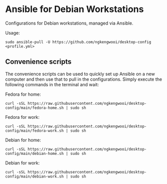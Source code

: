 # Ansible for Debian Workstations

Configurations for Debian workstations, managed via Ansible.

Usage:

```
sudo ansible-pull -U https://github.com/ngkengwooi/desktop-config <profile.yml>
```

## Convenience scripts

The convenience scripts can be used to quickly set up Ansible on a new computer and then use that to pull in the configurations. Simply execute the following commands in the terminal and wait:

Fedora for home:

```
curl -sSL https://raw.githubusercontent.com/ngkengwooi/desktop-config/main/fedora-home.sh | sudo sh
```

Fedora for work:

```
curl -sSL https://raw.githubusercontent.com/ngkengwooi/desktop-config/main/fedora-work.sh | sudo sh
```

Debian for home:

```
curl -sSL https://raw.githubusercontent.com/ngkengwooi/desktop-config/main/debian-home.sh | sudo sh
```


Debian for work:

```
curl -sSL https://raw.githubusercontent.com/ngkengwooi/desktop-config/main/debian-work.sh | sudo sh
```

